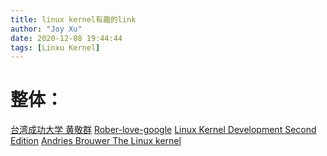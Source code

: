 ```yaml
---
title: linux kernel有趣的link
author: "Joy Xu"
date: 2020-12-08 19:44:44
tags: [Linxu Kernel]
---
```


# 整体：

[台湾成功大学 黄敬群](http://wiki.csie.ncku.edu.tw/)
[Rober-love-google](https://rlove.org/)
[Linux Kernel Development Second Edition](http://books.gigatux.nl/mirror/kerneldevelopment/0672327201/toc.html)
[Andries Brouwer The Linux kernel](https://www.win.tue.nl/~aeb/linux/lk/lk.html)



